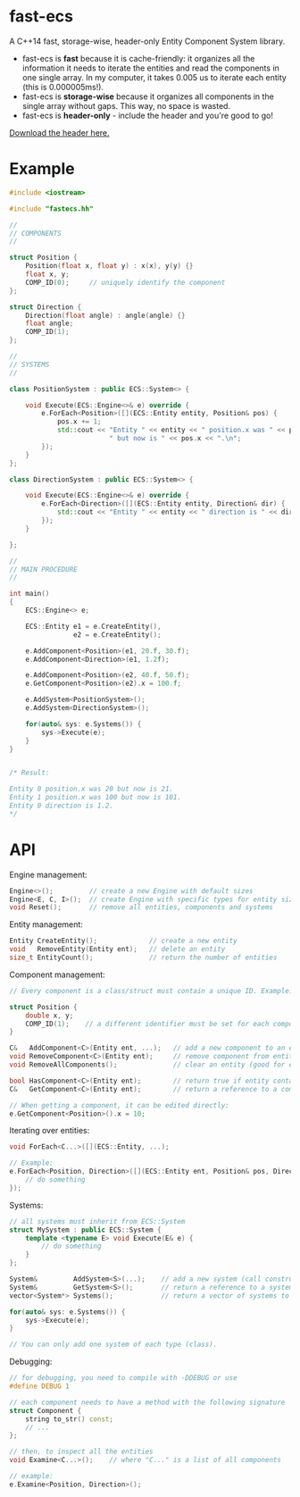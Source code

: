 # fast-ecs
A C++14 fast, storage-wise, header-only Entity Component System library.

* fast-ecs is **fast** because it is cache-friendly: it organizes all the information it needs to iterate the entities and read the components in one single array. In my computer, it takes 0.005 us to iterate each entity (this is 0.000005ms!).
* fast-ecs is **storage-wise** because it organizes all components in the single array without gaps. This way, no space is wasted.
* fast-ecs is **header-only** - include the header and you're good to go!

[Download the header here.](https://raw.githubusercontent.com/andrenho/fast-ecs/master/fastecs.hh)

# Example

```C++
#include <iostream>

#include "fastecs.hh"

//
// COMPONENTS
//

struct Position {
    Position(float x, float y) : x(x), y(y) {}
    float x, y;
    COMP_ID(0);     // uniquely identify the component
};

struct Direction {
    Direction(float angle) : angle(angle) {}
    float angle;
    COMP_ID(1);
};

//
// SYSTEMS
//

class PositionSystem : public ECS::System<> {

    void Execute(ECS::Engine<>& e) override {
        e.ForEach<Position>([](ECS::Entity entity, Position& pos) {
            pos.x += 1;
            std::cout << "Entity " << entity << " position.x was " << pos.x -1 <<
                         " but now is " << pos.x << ".\n";
        });
    }
};

class DirectionSystem : public ECS::System<> {

    void Execute(ECS::Engine<>& e) override {
        e.ForEach<Direction>([](ECS::Entity entity, Direction& dir) {
            std::cout << "Entity " << entity << " direction is " << dir.angle << ".\n";
        });
    }

};

//
// MAIN PROCEDURE
//

int main()
{
    ECS::Engine<> e;

    ECS::Entity e1 = e.CreateEntity(),
                e2 = e.CreateEntity();

    e.AddComponent<Position>(e1, 20.f, 30.f);
    e.AddComponent<Direction>(e1, 1.2f);

    e.AddComponent<Position>(e2, 40.f, 50.f);
    e.GetComponent<Position>(e2).x = 100.f;

    e.AddSystem<PositionSystem>();
    e.AddSystem<DirectionSystem>();

    for(auto& sys: e.Systems()) {
        sys->Execute(e);
    }
}


/* Result:

Entity 0 position.x was 20 but now is 21.
Entity 1 position.x was 100 but now is 101.
Entity 0 direction is 1.2.
*/
```

# API

Engine management:

```C++
Engine<>();         // create a new Engine with default sizes
Engine<E, C, I>();  // create Engine with specific types for entity size (E), component size (C) and component id (I)
void Reset();       // remove all entities, components and systems
```

Entity management:

```C++
Entity CreateEntity();             // create a new entity
void   RemoveEntity(Entity ent);   // delete an entity
size_t EntityCount();              // return the number of entities
```

Component management:


```C++
// Every component is a class/struct must contain a unique ID. Example:

struct Position {
    double x, y;
    COMP_ID(1);    // a different identifier must be set for each component
}
```

```C++
C&   AddComponent<C>(Entity ent, ...);   // add a new component to an entity, calling its constructor
void RemoveComponent<C>(Entity ent);     // remove component from entity
void RemoveAllComponents();              // clear an entity (good for entity reuse without deleting)

bool HasComponent<C>(Entity ent);        // return true if entity contains a component
C&   GetComponent<C>(Entity ent);        // return a reference to a component

// When getting a component, it can be edited directly:
e.GetComponent<Position>().x = 10;
```

Iterating over entities: 

```C++
void ForEach<C...>([](ECS::Entity, ...);

// Example:
e.ForEach<Position, Direction>([](ECS::Entity ent, Position& pos, Direction& dir) {
    // do something
});
```

Systems:

```C++
// all systems must inherit from ECS::System
struct MySystem : public ECS::System {
    template <typename E> void Execute(E& e) {
        // do something
    }
};

System&         AddSystem<S>(...);    // add a new system (call constructor)
System&         GetSystem<S>();       // return a reference to a system
vector<System*> Systems();            // return a vector of systems to iterate, example:

for(auto& sys: e.Systems()) {
    sys->Execute(e);
}

// You can only add one system of each type (class).
```

Debugging:

```C++
// for debugging, you need to compile with -DDEBUG or use
#define DEBUG 1

// each component needs to have a method with the following signature
struct Component {
    string to_str() const;
    // ...
};

// then, to inspect all the entities
void Examine<C...>();	 // where "C..." is a list of all components

// example:
e.Examine<Position, Direction>();
```
